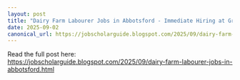 ```yaml
---
layout: post
title: "Dairy Farm Labourer Jobs in Abbotsford - Immediate Hiring at Graham Dairy Farms"
date: 2025-09-02
canonical_url: https://jobscholarguide.blogspot.com/2025/09/dairy-farm-labourer-jobs-in-abbotsford.html
---
```


Read the full post here: https://jobscholarguide.blogspot.com/2025/09/dairy-farm-labourer-jobs-in-abbotsford.html
